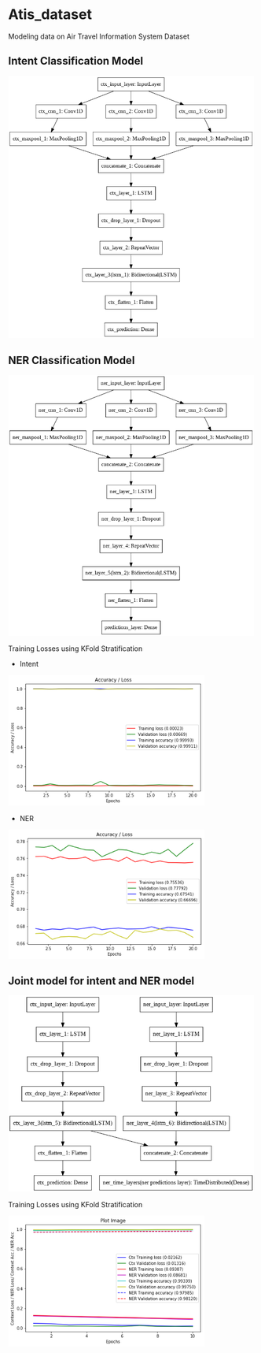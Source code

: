 # Atis_dataset

Modeling data on Air Travel Information System Dataset

Intent Classification Model 
-------------------------------------

<img src="intent_model.png" alt="alt text" width="500" >

NER Classification Model 
-------------------------------------

<img src="ner_model.png" alt="alt text" width="500" >

Training Losses using KFold Stratification

- Intent
<img src="intent_imgs/intent_5.png" alt="alt text" width="400" >

- NER
<img src="ner_imgs/ner_5.png" alt="alt text" width="400" >


Joint model for intent and NER model
-----------------------------------------

<img src="model.png" alt="alt text" width="500" >

Training Losses using KFold Stratification

<img src="download_3.png" alt="alt text" width="400" >
